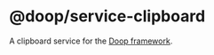 @doop/service-clipboard
==================

A clipboard service for the [Doop framework](https://github.com/MomsFriendlyDevCo/Doop).
